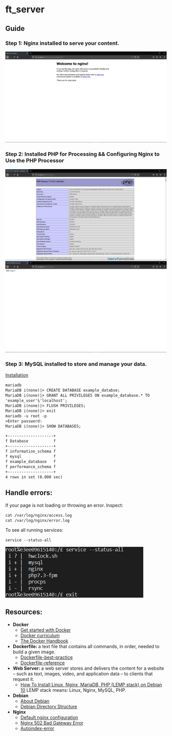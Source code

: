 # ft_server

## Guide

### Step 1: **Nginx** installed to serve your content.
![Succesfully-installed-nginx](img/nginx.png)
### Step 2: Installed **PHP** for Processing && Configuring Nginx to Use the PHP Processor
![php-info](img/php-info.png)
![php-working](img/php.png)
### Step 3: **MySQL** installed to store and manage your data. 

[Installation](https://www.digitalocean.com/community/tutorials/how-to-install-linux-nginx-mariadb-php-lemp-stack-on-debian-10#step-2-%E2%80%94-installing-mariadb)
```
mariadb
MariaDB i(none)|> CREATE DATABASE example_databse;
MariaDB i(none)|> GRANT ALL PRIVILEGES ON example_database.* TO 'example_user'¾'localhost';
MariaDB i(none)|> FLUSH PRIVILEGES;
MariaDB i(none)|> exit
mariadb -u root -p
>Enter password: 
MariaDB i(none)|> SHOW DATABASES;
```
```
+--------------------+
f Database           f
+--------------------+
f information_schema f
f mysql              f
f example_database   f
f performance_schema f
+--------------------+
4 rows in set (0.000 sec)
```

## Handle errors:

If your page is not loading or throwing an error. Inspect:
``` 
cat /var/log/nginx/access.log
cat /var/log/nginx/error.log
```
To see all running services:

```
service --status-all 
```

![services](img/services.png)

## Resources:
* **Docker**
  * [Get started with Docker](https://docs.docker.com/get-started/)
  * [Docker curriculum](https://docker-curriculum.com/)
  * [The Docker Handbook](https://www.freecodecamp.org/news/the-docker-handbook/)
* **Dockerfile:** a text file that contains all commands, in order, needed to build a given image.
  * [Dockerfile-best-practice](https://docs.docker.com/develop/develop-images/dockerfile_best-practices/)
  * [Dockerfile-reference](https://docs.docker.com/engine/reference/builder/)
* **Web Server:** a web server stores and delivers the content for a website – such as text, images, video, and application data – to clients that request it.
  * [How To Install Linux, Nginx, MariaDB, PHP (LEMP stack) on Debian 10](https://www.digitalocean.com/community/tutorials/how-to-install-linux-nginx-mariadb-php-lemp-stack-on-debian-10)
   LEMP stack means: Linux, Nginx, MySQL, PHP.
* **Debian**
  * [About Debian](https://www.debian.org/intro/about)
  * [Debian Directory Structure](https://wiki.debian.org/Nginx/DirectoryStructure)
* **Nginx**
  * [Default nginx configuration](img/default)
  * [Nginx 502 Bad Gateway Error](https://ibcomputing.com/nginx-502-bad-gateway-error/)
  * [Autoindex-error](https://serverfault.com/questions/940276/force-nginx-to-always-autoindex-and-ignore-index-html-files)